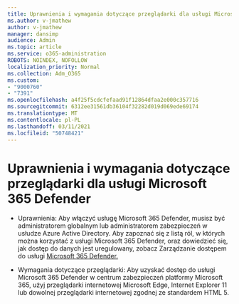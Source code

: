 ```yaml
---
title: Uprawnienia i wymagania dotyczące przeglądarki dla usługi Microsoft 365 Defender
ms.author: v-jmathew
author: v-jmathew
manager: dansimp
audience: Admin
ms.topic: article
ms.service: o365-administration
ROBOTS: NOINDEX, NOFOLLOW
localization_priority: Normal
ms.collection: Adm_O365
ms.custom:
- "9000760"
- "7391"
ms.openlocfilehash: a4f25f5cdcfefaad91f12864dfaa2e000c357716
ms.sourcegitcommit: 6312ee31561db36104f32282d019d069ede69174
ms.translationtype: MT
ms.contentlocale: pl-PL
ms.lasthandoff: 03/11/2021
ms.locfileid: "50748421"
---
```

# <a name="permissions-and-browser-related-requirements-for-microsoft-365-defender"></a>Uprawnienia i wymagania dotyczące przeglądarki dla usługi Microsoft 365 Defender

- Uprawnienia: Aby włączyć usługę Microsoft 365 Defender, musisz być administratorem globalnym lub administratorem zabezpieczeń w usłudze Azure Active Directory. Aby zapoznać się z listą ról, w których można korzystać z usługi Microsoft 365 Defender, oraz dowiedzieć się, jak dostęp do danych jest uregulowany, zobacz Zarządzanie dostępem do usługi [Microsoft 365 Defender.](https://go.microsoft.com/fwlink/?linkid=2143626)

- Wymagania dotyczące przeglądarki: Aby uzyskać dostęp do usługi Microsoft 365 Defender w centrum zabezpieczeń platformy Microsoft 365, użyj przeglądarki internetowej Microsoft Edge, Internet Explorer 11 lub dowolnej przeglądarki internetowej zgodnej ze standardem HTML 5.
